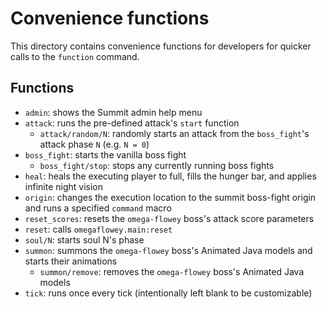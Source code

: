 # Convenience functions

This directory contains convenience functions for developers for quicker calls to the `function` command.

## Functions

- `admin`: shows the Summit admin help menu
- `attack`: runs the pre-defined attack's `start` function
  - `attack/random/N`: randomly starts an attack from the `boss_fight`'s attack phase `N` (e.g. `N = 0`)
- `boss_fight`: starts the vanilla boss fight
  - `boss_fight/stop`: stops any currently running boss fights
- `heal`: heals the executing player to full, fills the hunger bar, and applies infinite night vision
- `origin`: changes the execution location to the summit boss-fight origin and runs a specified `command` macro
- `reset_scores`: resets the `omega-flowey` boss's attack score parameters
- `reset`: calls `omegaflowey.main:reset`
- `soul/N`: starts soul N's phase
- `summon`: summons the `omega-flowey` boss's Animated Java models and starts their animations
  - `summon/remove`: removes the `omega-flowey` boss's Animated Java models
- `tick`: runs once every tick (intentionally left blank to be customizable)
